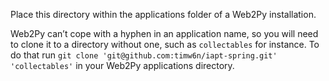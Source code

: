 Place this directory within the applications folder of a Web2Py installation. 

Web2Py can’t cope with a hyphen in an application name, so you will need to clone it to a directory without one, such as `collectables` for instance. To do that run `git clone 'git@github.com:timw6n/iapt-spring.git' 'collectables'` in your Web2Py applications directory.